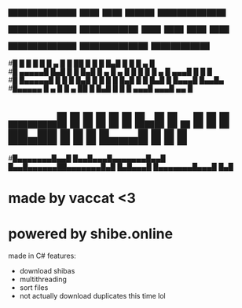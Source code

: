 # ▄▄▄▄▄▄▄ ▄▄   ▄▄ ▄▄▄ ▄▄▄▄▄▄▄ ▄▄▄▄▄▄▄ ▄▄▄▄▄▄  ▄▄   ▄▄ ▄▄   ▄▄ ▄▄▄▄▄▄▄ ▄▄▄▄▄▄▄ ▄▄▄▄▄▄   
#█       █  █ █  █   █  ▄    █       █      ██  █ █  █  █▄█  █       █       █   ▄  █  
#█  ▄▄▄▄▄█  █▄█  █   █ █▄█   █   ▄   █  ▄    █  █ █  █       █    ▄  █    ▄▄▄█  █ █ █  
#█ █▄▄▄▄▄█       █   █       █  █▄█  █ █ █   █  █▄█  █       █   █▄█ █   █▄▄▄█   █▄▄█▄ 
#█▄▄▄▄▄  █   ▄   █   █  ▄   ██       █ █▄█   █       █       █    ▄▄▄█    ▄▄▄█    ▄▄  █
# ▄▄▄▄▄█ █  █ █  █   █ █▄█   █   ▄   █       █       █ ██▄██ █   █   █   █▄▄▄█   █  █ █
#█▄▄▄▄▄▄▄█▄▄█ █▄▄█▄▄▄█▄▄▄▄▄▄▄█▄▄█ █▄▄█▄▄▄▄▄▄██▄▄▄▄▄▄▄█▄█   █▄█▄▄▄█   █▄▄▄▄▄▄▄█▄▄▄█  █▄█
# made by vaccat <3
# powered by shibe.online

made in C#
features:
 - download shibas
 - multithreading
 - sort files
 - not actually download duplicates this time lol

